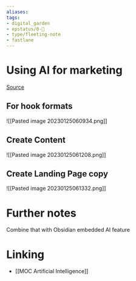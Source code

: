 ```yaml
---
aliases: 
tags: 
- digital_garden
- epstatus/0-🌰
- type/fleeting-note
- fastlane
---
```

# Using AI for marketing


[Source](https://www.linkedin.com/posts/mattgray1_8-ways-chatgpt-can-save-you-thousands-of-ugcPost-7023635337809682432-w9SD?utm_source=share&utm_medium=member_desktop)

## For hook formats
![[Pasted image 20230125060934.png]]

## Create Content
![[Pasted image 20230125061208.png]]

## Create Landing Page copy
![[Pasted image 20230125061332.png]]


# Further notes
Combine that with Obsidian embedded AI feature

# Linking
+ [[MOC Artificial Intelligence]]